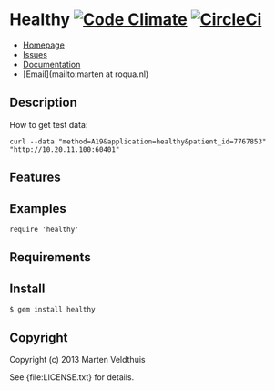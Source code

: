 # Healthy [![Code Climate](https://codeclimate.com/repos/524944dd56b10217490074e8/badges/5dd696b69c4614c83c2d/gpa.png)](https://codeclimate.com/repos/524944dd56b10217490074e8/feed) [![CircleCi](https://circleci.com/gh/roqua/healthy.png?circle-token=ece8f36798b00bc8659d5c76f720b22693d6600a)](https://circleci.com/gh/roqua/healthy)

* [Homepage](https://github.com/roqua/healthy#readme)
* [Issues](https://github.com/roqua/healthy/issues)
* [Documentation](http://rubydoc.info/gems/healthy/frames)
* [Email](mailto:marten at roqua.nl)

## Description

How to get test data:

`curl --data "method=A19&application=healthy&patient_id=7767853" "http://10.20.11.100:60401"`

## Features


## Examples

    require 'healthy'

## Requirements

## Install

    $ gem install healthy

## Copyright

Copyright (c) 2013 Marten Veldthuis

See {file:LICENSE.txt} for details.
